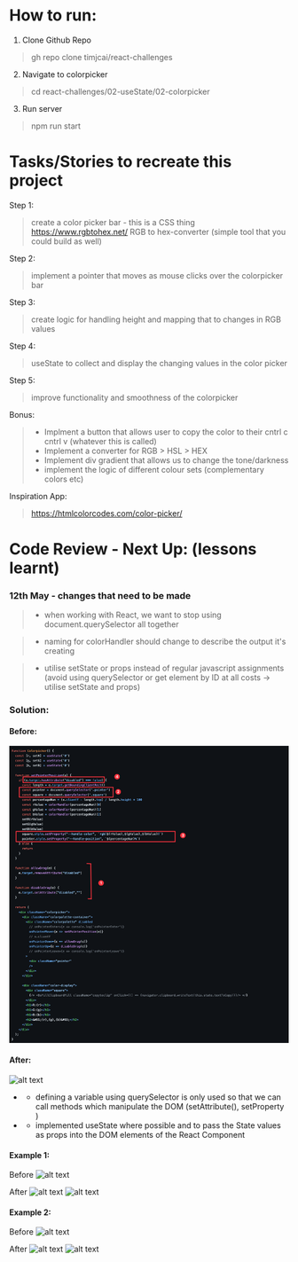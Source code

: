 # How to run:
1. Clone Github Repo
> gh repo clone timjcai/react-challenges

2. Navigate to colorpicker
> cd react-challenges/02-useState/02-colorpicker

3. Run server
> npm run start

# Tasks/Stories to recreate this project
Step 1:
> create a color picker bar - this is a CSS thing
https://www.rgbtohex.net/
RGB to hex-converter (simple tool that you could build as well)

Step 2:
> implement a pointer that moves as mouse clicks over the colorpicker bar

Step 3:
> create logic for handling height and mapping that to changes in RGB values

Step 4:
> useState to collect and display the changing values in the color picker

Step 5:
> improve functionality and smoothness of the colorpicker

Bonus:
> - Implment a button that allows user to copy the color to their cntrl c cntrl v (whatever this is called)
> - Implement a converter for RGB > HSL > HEX
> - Implement div gradient that allows us to change the tone/darkness
> - implement the logic of different colour sets (complementary colors etc)

Inspiration App:
> https://htmlcolorcodes.com/color-picker/


# Code Review - Next Up: (lessons learnt)
### 12th May - changes that need to be made
> - when working with React, we want to stop using document.querySelector all together

> - naming for colorHandler should change to describe the output it's creating

> - utilise setState or props instead of regular javascript assignments (avoid using querySelector or get element by ID at all costs -> utilise setState and props)

### Solution:
#### Before:
![alt text](learnings/pre-changes.png)

#### After:
![alt text](https://github.com/timjcai/react-challenges/tree/main/02-useState/02-colorpicker/learnings/new-changes.png)
* - defining a variable using querySelector is only used so that we can call methods which manipulate the DOM (setAttribute(), setProperty )

* - implemented useState where possible and to pass the State values as props into the DOM elements of the React Component

#### Example 1:
Before
![alt text](https://github.com/timjcai/react-challenges/tree/main/02-useState/02-colorpicker/learnings/olddragfunctionality.png)

After
![alt text](https://github.com/timjcai/react-challenges/tree/main/02-useState/02-colorpicker/learnings/newDrag.png)
![alt text](https://github.com/timjcai/react-challenges/tree/main/02-useState/02-colorpicker/learnings/newstate.png)


#### Example 2:
Before
![alt text](https://github.com/timjcai/react-challenges/tree/main/02-useState/02-colorpicker/learnings/oldfunctionality.png)

After
![alt text](https://github.com/timjcai/react-challenges/tree/main/02-useState/02-colorpicker/learnings/pointer-props.png)
![alt text](https://github.com/timjcai/react-challenges/tree/main/02-useState/02-colorpicker/learnings/square-props.png)
